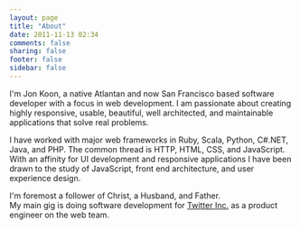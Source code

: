 ```yaml
---
layout: page
title: "About"
date: 2011-11-13 02:34
comments: false
sharing: false
footer: false
sidebar: false
---
```

I'm Jon Koon, a native Atlantan and now San Francisco based software developer with a focus in web development. I am passionate about creating highly responsive, usable, beautiful, well architected, and maintainable applications that solve real problems.

I have worked with major web frameworks in Ruby, Scala, Python, C#.NET, Java, and PHP. The common thread is HTTP, HTML, CSS, and JavaScript. With an affinity for UI development and responsive applications I have been drawn to the study of JavaScript, front end architecture, and user experience design.

I'm foremost a follower of Christ, a Husband, and Father.  
My main gig is doing software development for [Twitter Inc.](http://twitter.com/) as a product engineer on the web team.
